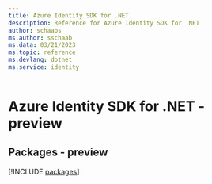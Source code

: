 ```yaml
---
title: Azure Identity SDK for .NET
description: Reference for Azure Identity SDK for .NET
author: schaabs
ms.author: sschaab
ms.data: 03/21/2023
ms.topic: reference
ms.devlang: dotnet
ms.service: identity
---
```

# Azure Identity SDK for .NET - preview
## Packages - preview
[!INCLUDE [packages](identity-index.md)]